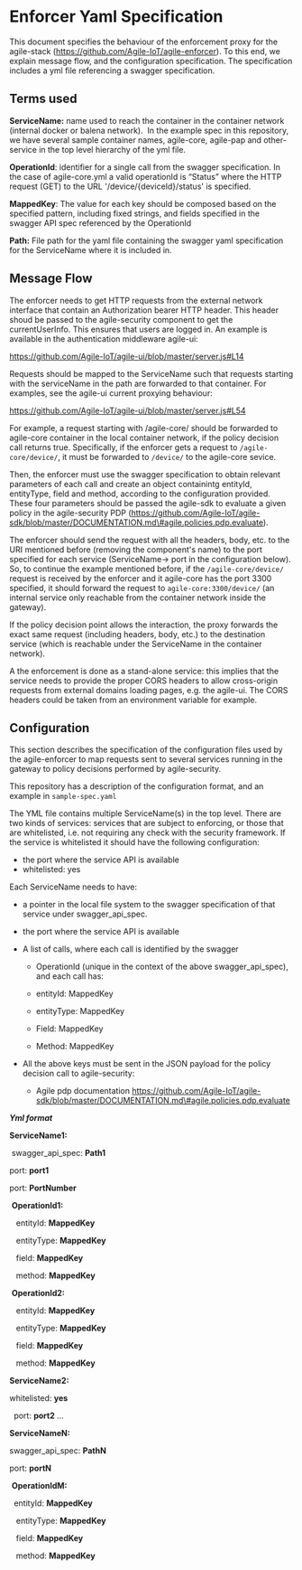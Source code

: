 # Enforcer Yaml Specification

This document specifies the behaviour of the enforcement proxy for the agile-stack (https://github.com/Agile-IoT/agile-enforcer). To this end, we explain message flow, and the configuration specification. The specification includes a yml file referencing a swagger specification.

## Terms used

**ServiceName:** name used to reach the container in the container network
(internal docker or balena network).  In the example spec in this repository,
we have several sample container names, agile-core, agile-pap and other-service in the top level
hierarchy of the yml file.

**OperationId**: identifier for a single call from the swagger
specification. In the case of agile-core.yml a valid operationId is
“Status” where the HTTP request (GET) to the URL
'/device/{deviceId}/status' is specified.

**MappedKey**: The value for each key should be composed based on the
specified pattern, including fixed strings, and fields specified in the
swagger API spec referenced by the OperationId

**Path:** File path for the yaml file containing the swagger yaml specification for the ServiceName where it is included in.

## Message Flow

The enforcer needs to get HTTP requests from the external network interface that contain an Authorization bearer HTTP header. This header shoud be passed to the agile-security component to get the currentUserInfo. This ensures that users are logged in. An example is available in the authentication middleware agile-ui:

https://github.com/Agile-IoT/agile-ui/blob/master/server.js#L14

Requests should be mapped to the ServiceName such that requests starting with the serviceName in the path are forwarded to that container. For examples, see the agile-ui current proxying behaviour:

https://github.com/Agile-IoT/agile-ui/blob/master/server.js#L54

For example, a request starting with /agile-core/ should be forwarded to agile-core container in the local container network, if the policy decision call returns true. Specifically, if the enforcer gets a request to ``/agile-core/device/``, it must be forwarded to ``/device/`` to the agile-core sevice.

Then, the enforcer must use the swagger specification to obtain relevant parameters of each call and create an object containintg entityId, entityType, field and method, according to the configuration provided. These four parameters should be passed the agile-sdk to evaluate a given policy in the agile-security PDP (https://github.com/Agile-IoT/agile-sdk/blob/master/DOCUMENTATION.md\#agile.policies.pdp.evaluate).

The  enforcer should send the request with all the headers, body, etc. to the URI mentioned before (removing the component's name) to the port specified for each service (ServiceName-> port in the configuration below). So, to continue the example mentioned before, if the  ``/agile-core/device/`` request is received by the enforcer and it agile-core has the port 3300 specified, it should forward the request to ``agile-core:3300/device/`` (an internal service only reachable from the container network inside the gateway).


If the policy decision point allows the interaction, the proxy forwards the exact same request (including headers, body, etc.) to the destination service (which is reachable under the ServiceName in the container network).

A the enforcement is done as a stand-alone service: this implies that the service needs to provide the proper CORS headers to allow cross-origin requests from external domains loading pages, e.g. the agile-ui.  The CORS headers could be taken from an environment variable for example. 


## Configuration
This section describes the specification of the configuration files used by the agile-enforcer to map requests sent to several services running in the gateway to policy decisions performed by agile-security.

This repository has a description of the configuration format, and an example in ``sample-spec.yaml``



The YML file contains multiple ServiceName(s) in the top level. There are two kinds of services: services that are subject to enforcing, or those that are whitelisted, i.e. not requiring any check with the security framework. If the service is whitelisted it should have the following configuration:
 -   the port where the service API is available  
 -   whitelisted: yes

Each ServiceName needs to have:

-   a pointer in the local file system to the swagger specification of that service under swagger\_api\_spec.
-   the port where the service API is available  
-   A list of calls, where each call is identified by the swagger
    * OperationId (unique in the context of the above
     swagger\_api\_spec), and each call has:

    *   entityId: MappedKey

    *   entityType: MappedKey

    *   Field: MappedKey

    *   Method: MappedKey

-   All the above keys must be sent in the JSON payload for the policy decision call to agile-security:
    *  Agile pdp documentation https://github.com/Agile-IoT/agile-sdk/blob/master/DOCUMENTATION.md\#agile.policies.pdp.evaluate

***Yml format***

**ServiceName1:**

 swagger\_api\_spec: **Path1**

 port: **port1**

 port: **PortNumber**

 **OperationId1:**

   entityId: **MappedKey**

   entityType: **MappedKey**

   field: **MappedKey**

   method: **MappedKey**

 **OperationId2:**

   entityId: **MappedKey**

   entityType: **MappedKey**

   field: **MappedKey**

   method: **MappedKey**

**ServiceName2:**
   
   whitelisted: **yes**
   
   port: **port2**
…

**ServiceNameN:**

swagger\_api\_spec: **PathN**

port: **portN**


 **OperationIdM:**

  entityId: **MappedKey**

   entityType: **MappedKey**

   field: **MappedKey**

   method: **MappedKey**
